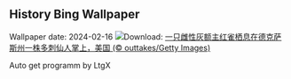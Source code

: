 ## History Bing Wallpaper
Wallpaper date: 2024-02-16
![](https://www.bing.com/th?id=OHR.BackyardBird_ZH-CN0522695977_UHD.jpg&w=1000)Download: [一只雌性灰额主红雀栖息在德克萨斯州一株多刺仙人掌上，美国 (© outtakes/Getty Images)](https://www.bing.com/th?id=OHR.BackyardBird_ZH-CN0522695977_UHD.jpg)

Auto get programm by LtgX
